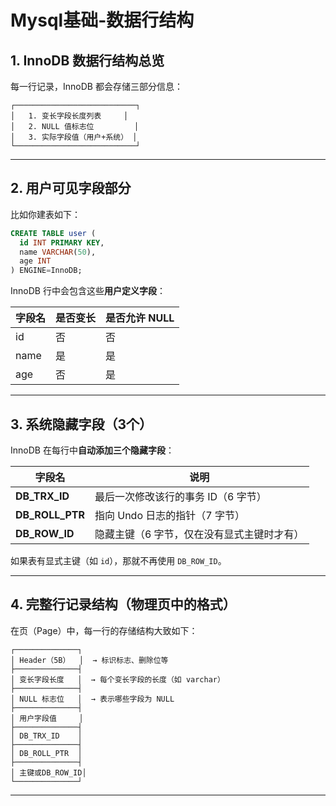 # Mysql基础-数据行结构


## 1. InnoDB 数据行结构总览

每一行记录，InnoDB 都会存储三部分信息：

```
┌───────────────────────────┐
│   1. 变长字段长度列表     │
│   2. NULL 值标志位         │
│   3. 实际字段值（用户+系统） │
└───────────────────────────┘
```

---

## 2. 用户可见字段部分

比如你建表如下：

```sql
CREATE TABLE user (
  id INT PRIMARY KEY,
  name VARCHAR(50),
  age INT
) ENGINE=InnoDB;
```

InnoDB 行中会包含这些**用户定义字段**：

| 字段名 | 是否变长 | 是否允许 NULL |
|--------|----------|---------------|
| id     | 否       | 否            |
| name   | 是       | 是            |
| age    | 否       | 是            |

---

## 3. 系统隐藏字段（3个）

InnoDB 在每行中**自动添加三个隐藏字段**：

| 字段名 | 说明 |
|--------|------|
| **DB_TRX_ID** | 最后一次修改该行的事务 ID（6 字节） |
| **DB_ROLL_PTR** | 指向 Undo 日志的指针（7 字节） |
| **DB_ROW_ID** | 隐藏主键（6 字节，仅在没有显式主键时才有） |

如果表有显式主键（如 `id`），那就不再使用 `DB_ROW_ID`。

---

## 4. 完整行记录结构（物理页中的格式）

在页（Page）中，每一行的存储结构大致如下：

```
┌──────────────┐
│ Header（5B）  │  → 标识标志、删除位等
├──────────────┤
│ 变长字段长度   │  → 每个变长字段的长度（如 varchar）
├──────────────┤
│ NULL 标志位   │  → 表示哪些字段为 NULL
├──────────────┤
│ 用户字段值     │
├──────────────┤
│ DB_TRX_ID    │
├──────────────┤
│ DB_ROLL_PTR  │
├──────────────┤
│ 主键或DB_ROW_ID│
└──────────────┘
```

---





